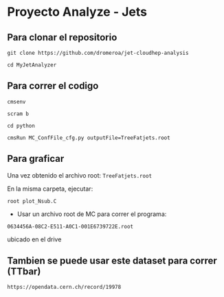 # Proyecto Analyze - Jets
## Para clonar el repositorio

```git clone https://github.com/dromeroa/jet-cloudhep-analysis```


```cd MyJetAnalyzer```

## Para correr el codigo

```cmsenv```

```scram b```

```cd python```

```cmsRun MC_ConfFile_cfg.py outputFile=TreeFatjets.root```


## Para graficar

Una vez obtenido el archivo root: ```TreeFatjets.root```

En la misma carpeta, ejecutar:

```root plot_Nsub.C```


* Usar un archivo root de MC para correr el programa:

```0634456A-08C2-E511-A0C1-001E6739722E.root```

ubicado en el drive



## Tambien se puede usar este dataset para correr (TTbar)

```https://opendata.cern.ch/record/19978```

